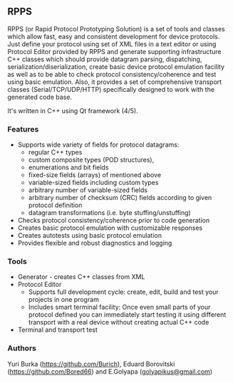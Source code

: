 ## RPPS
RPPS (or Rapid Protocol Prototyping Solution) is a set of tools and classes which allow fast, easy and consistent development for device protocols. Just define your protocol using set of XML files in a text editor or using Protocol Editor provided by RPPS and generate supporting infrastructure C++ classes which should provide datagram parsing, dispatching, serialization/diserialization, create basic device protocol emulation facility as well as to be able to check protocol consistency/coherence and test using basic emulation. Also, it provides a set of comprehensive transport classes (Serial/TCP/UDP/HTTP) specifically designed to work with the generated code base.

It's written in C++ using Qt framework (4/5).

### Features
* Supports wide variety of fields for protocol datagrams:
  - regular C++ types
  - custom composite types (POD structures), 
  - enumerations and bit fields
  - fixed-size fields (arrays) of mentioned above
  - variable-sized fields including custom types
  - arbitrary number of variable-sized fields
  - arbitrary number of checksum (CRC) fields according to given protocol definition
  - datagram transformations (i.e. byte stuffing/unstuffing)
* Checks protocol consistency/coherence prior to code generation
* Creates basic protocol emulation with customizable responses
* Creates autotests using basic protocol emulation
* Provides flexible and robust diagnostics and logging 

### Tools
* Generator - creates C++ classes from XML
* Protocol Editor
  - Supports full development cycle:
  create, edit, build and test your projects in one program
  - Includes smart terminal facility:
  Once even small parts of your protocol defined you can immediately start testing it using different transport with a real device without creating actual C++ code
* Terminal and transport test

### Authors
  Yuri Burka (https://github.com/Burich), Eduard Borovitski (https://github.com/Bored66) and E.Golyapa (golyapikus@gmail.com)

